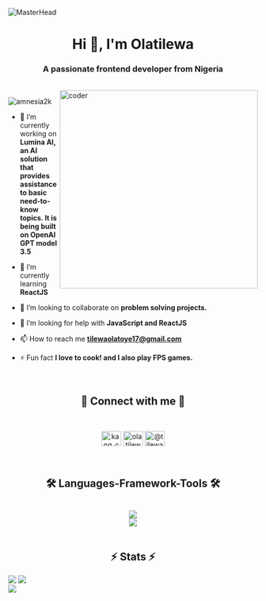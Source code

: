![MasterHead](https://user-images.githubusercontent.com/115386517/225841791-e6eb2fcf-6de1-45ec-a5e8-0c321f0af245.gif)
<h1 align="center">Hi 👋, I'm Olatilewa</h1>
<h3 align="center">A passionate frontend developer from Nigeria</h3>
</br>

<img align="right" alt="coder" width="400" src="https://camo.githubusercontent.com/4d9f5ecceb711eec6e2018f38a5677dc657c9738d4a65ba3b928c41c0a45b439/68747470733a2f2f6d69726f2e6d656469756d2e636f6d2f6d61782f313336302f302a37513379765349765f7430696f4a2d5a2e676966" />

<p align="left"> <img src="https://komarev.com/ghpvc/?username=amnesia2k&label=Profile%20views&color=0e75b6&style=flat" alt="amnesia2k" /> </p>


- 🔭 I’m currently working on **Lumina AI, an AI solution that provides assistance to basic need-to-know topics. It is being built on OpenAI GPT model 3.5**

- 🌱 I’m currently learning **ReactJS**

- 👯 I’m looking to collaborate on **problem solving projects.**

- 🤝 I’m looking for help with **JavaScript and ReactJS**

- 📫 How to reach me **tilewaolatoye17@gmail.com**

- ⚡ Fun fact **I love to cook! and I also play FPS games.**

  </br>
  
<div align="center">
  <h2>🔗 Connect with me 🔗</h2>
  </br>
  <p>
  <a href="https://twitter.com/kang_codes" target="blank"><img align="center" src="https://raw.githubusercontent.com/rahuldkjain/github-profile-readme-generator/master/src/images/icons/Social/twitter.svg" alt="kang_codes" height="30" width="40" /></a>
  <a href="https://linkedin.com/in/olatilewaolatoye" target="blank"><img align="center" src="https://raw.githubusercontent.com/rahuldkjain/github-profile-readme-generator/master/src/images/icons/Social/linked-in-alt.svg" alt="olatilewaolatoye" height="30" width="40" /></a>
  <a href="https://medium.com/@tilewaolatoye17" target="blank"><img align="center" src="https://raw.githubusercontent.com/rahuldkjain/github-profile-readme-generator/master/src/images/icons/Social/medium.svg" alt="@tilewaolatoye17" height="30" width="40" /></a>
  </p>
</div>

</br>


<h2 align="center">🛠️ Languages-Framework-Tools 🛠️</h2>
</br>
<div align="center">
  <a href="https://skillicons.dev">
    <img src="https://skillicons.dev/icons?i=nodejs,github,javascript,html,css,scss" /> </br>
    <img src="https://skillicons.dev/icons?i=bootstrap,tailwind,react,vscode,figma,git,next" />
  </a>
</div>
</br>

</hr>

<h2 align="center">⚡ Stats ⚡</h2>

<div>
  
  ![](https://github-readme-streak-stats.herokuapp.com/?user=amnesia2k&theme=radical&hide_border=true)
  ![](https://github-readme-stats.vercel.app/api?username=amnesia2k&theme=radical&hide_border=true&include_all_commits=true&count_private=true)<br />
  ![](https://github-readme-stats.vercel.app/api/top-langs/?username=amnesia2k&theme=radical&hide_border=true&include_all_commits=true&count_private=true&layout=compact)
</div>

